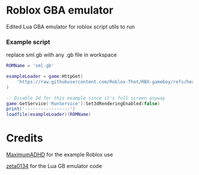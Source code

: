 # Roblox GBA emulator
Edited Lua GBA emulator for roblox script utils to run

### Example script
replace sml.gb with any .gb file in workspace
```lua
ROMName = 'sml.gb'

exampleLoader = game:HttpGet(
    'https://raw.githubusercontent.com/Roblox-Thot/RBX-gameboy/refs/heads/main/example.lua'
)

-- Disable 3d for this example since it's full screen anyway
game:GetService('RunService'):Set3dRenderingEnabled(false)
print('-----------------')
loadfile(exampleLoader)(ROMName)
```

# Credits
[MaximumADHD](https://github.com/MaximumADHD/Roblox-Luau-GB) for the example Roblox use

[zeta0134](https://github.com/zeta0134/LuaGB) for the Lua GB emulator code